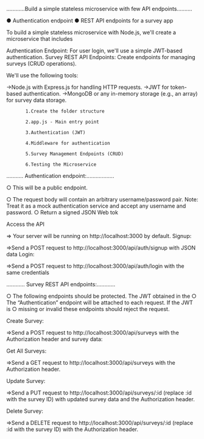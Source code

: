  ............Build a simple stateless microservice with few API endpoints..........

 
● Authentication endpoint
● REST API endpoints for a survey app 


To build a simple stateless microservice with Node.js, we'll create a microservice that includes

Authentication Endpoint: For user login, we'll use a simple JWT-based authentication.
Survey REST API Endpoints: Create endpoints for managing surveys (CRUD operations).

We'll use the following tools:

->Node.js with Express.js for handling HTTP requests.
->JWT for token-based authentication.
->MongoDB or any in-memory storage (e.g., an array) for survey data storage.


           1.Create the folder structure
           
           2.app.js - Main entry point
           
           3.Authentication (JWT)
           
           4.Middleware for authentication
           
           5.Survey Management Endpoints (CRUD)
           
           6.Testing the Microservice

........... Authentication endpoint:..................


○ This will be a public endpoint.

○ The request body will contain an arbitrary username/password pair.
Note:
Treat it as a mock authentication service and accept any username and
password.
○ Return a signed JSON Web tok

Access the API

=> Your server will be running on http://localhost:3000 by default.
Signup:

=>Send a POST request to http://localhost:3000/api/auth/signup with JSON data
Login:

=>Send a POST request to http://localhost:3000/api/auth/login with the same credentials


............ Survey REST API endpoints:............


○ The following endpoints should be protected. The JWT obtained in the
○ The “Authentication” endpoint will be attached to each request. If the JWT is
○ missing or invalid these endpoints should reject the request.


Create Survey:

=>Send a POST request to http://localhost:3000/api/surveys with the Authorization header and survey data:

Get All Surveys: 

=>Send a GET request to http://localhost:3000/api/surveys with the Authorization header.

Update Survey: 

=>Send a PUT request to http://localhost:3000/api/surveys/:id (replace :id with the survey ID) with updated survey data and the Authorization header.

Delete Survey: 

=>Send a DELETE request to http://localhost:3000/api/surveys/:id (replace :id with the survey ID) with the Authorization header.


